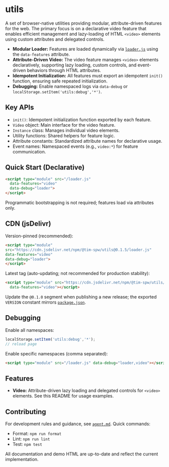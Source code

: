 # utils

A set of browser-native utilities providing modular, attribute-driven features for the web. The primary focus is on a declarative video feature that enables efficient management and lazy-loading of HTML `<video>` elements using custom attributes and delegated controls.

- **Modular Loader:** Features are loaded dynamically via [`loader.js`](loader.js) using the `data-features` attribute.
- **Attribute-Driven Video:** The video feature manages `<video>` elements declaratively, supporting lazy loading, custom controls, and event-driven behaviors through HTML attributes.
- **Idempotent Initialization:** All features must export an idempotent `init()` function, ensuring safe repeated initialization.
- **Debugging:** Enable namespaced logs via `data-debug` or `localStorage.setItem('utils:debug','*')`.

## Key APIs

- `init()`: Idempotent initialization function exported by each feature.
- `Video` object: Main interface for the video feature.
- `Instance` class: Manages individual video elements.
- Utility functions: Shared helpers for feature logic.
- Attribute constants: Standardized attribute names for declarative usage.
- Event names: Namespaced events (e.g., `video:*`) for feature communication.

## Quick Start (Declarative)

```html
<script type="module" src="/loader.js"
  data-features="video"
  data-debug="loader">
</script>
```

Programmatic bootstrapping is not required; features load via attributes only.

<!-- Package imports not required; loading is attribute-driven only. -->

## CDN (jsDelivr)

Version-pinned (recommended):

```html
<script type="module"
src="https://cdn.jsdelivr.net/npm/@tim-spw/utils@0.1.5/loader.js"
data-features="video"
data-debug="loader">
</script>
```

Latest tag (auto-updating; not recommended for production stability):

```html
<script type="module" src="https://cdn.jsdelivr.net/npm/@tim-spw/utils/loader.js"
  data-features="video"></script>
```

Update the `@0.1.0` segment when publishing a new release; the exported `VERSION` constant mirrors [`package.json`](package.json).

## Debugging

Enable all namespaces:

```js
localStorage.setItem('utils:debug','*');
// reload page
```

Enable specific namespaces (comma separated):

```html
<script type="module" src="/loader.js" data-debug="loader,video"></script>
```

## Features

- **Video:** Attribute-driven lazy loading and delegated controls for `<video>` elements. See this README for usage examples.

## Contributing

For development rules and guidance, see [`agent.md`](agent.md).
Quick commands:

- Format: `npm run format`
- Lint: `npm run lint`
- Test: `npm test`

All documentation and demo HTML are up-to-date and reflect the current implementation.
